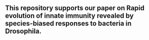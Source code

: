 ## This repository supports our paper on Rapid evolution of innate immunity revealed by species-biased responses to bacteria in Drosophila.
